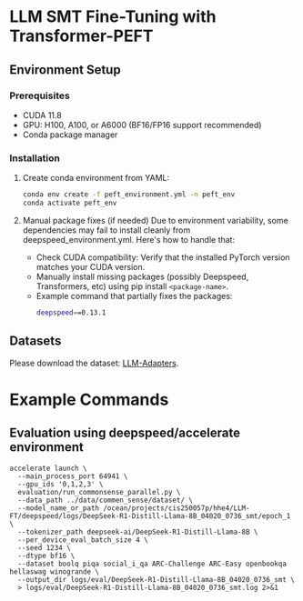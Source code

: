 
# LLM SMT Fine-Tuning with Transformer-PEFT

## **Environment Setup**

### Prerequisites
- CUDA 11.8
- GPU: H100, A100, or A6000 (BF16/FP16 support recommended)
- Conda package manager

### Installation

1. Create conda environment from YAML:
   ```bash
   conda env create -f peft_environment.yml -n peft_env
   conda activate peft_env
   ```

2. Manual package fixes (if needed)
   Due to environment variability, some dependencies may fail to install cleanly from deepspeed_environment.yml. Here's how to handle that:
   - Check CUDA compatibility: Verify that the installed PyTorch version matches your CUDA version.
   - Manually install missing packages (possibly Deepspeed, Transformers, etc) using pip install `<package-name>`.
   - Example command that partially fixes the packages:
     ```bash
     deepspeed==0.13.1
     ```

## Datasets

Please download the dataset: [LLM-Adapters](https://github.com/AGI-Edgerunners/LLM-Adapters/tree/main/ft-training_set).


# Example Commands
## Evaluation using deepspeed/accelerate environment

```
accelerate launch \
  --main_process_port 64941 \
  --gpu_ids '0,1,2,3' \
  evaluation/run_commonsense_parallel.py \
  --data_path ../data/commen_sense/dataset/ \
  --model_name_or_path /ocean/projects/cis250057p/hhe4/LLM-FT/deepspeed/logs/DeepSeek-R1-Distill-Llama-8B_04020_0736_smt/epoch_1 \
  --tokenizer_path deepseek-ai/DeepSeek-R1-Distill-Llama-8B \
  --per_device_eval_batch_size 4 \
  --seed 1234 \
  --dtype bf16 \
  --dataset boolq piqa social_i_qa ARC-Challenge ARC-Easy openbookqa hellaswag winogrande \
  --output_dir logs/eval/DeepSeek-R1-Distill-Llama-8B_04020_0736_smt \
  > logs/eval/DeepSeek-R1-Distill-Llama-8B_04020_0736_smt.log 2>&1
```

